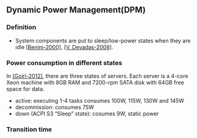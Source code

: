 ## Dynamic Power Management(DPM)

### Definition
- System components are put to sleep/low-power states when they are idle [[Benini-2000]](http://ieeexplore.ieee.org/xpls/abs_all.jsp?arnumber=845896&tag=1), [[V. Devadas-2008]](http://ieeexplore.ieee.org/xpls/abs_all.jsp?arnumber=4550778).

### Power consumption in different states
In [[Goiri-2012]](../../papers/GoiriL12_GreenHadoop.md), there are three states of servers. Each server is a 4-core Xeon machine with 8GB RAM and 7200-rpm SATA disk with 64GB free space for data.
- active: executing 1-4 tasks consumes 100W, 115W, 130W and 145W
- decommission: consumes 75W
- down (ACPI S3 “Sleep” state): cosumes 9W, static power

### Transition time
